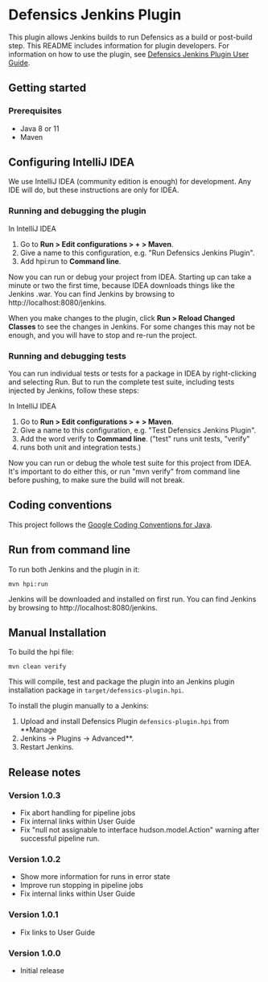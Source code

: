 # Defensics Jenkins Plugin

This plugin allows Jenkins builds to run Defensics as a build or post-build 
step. This README includes information for plugin developers. For information 
on how to use the plugin, see [Defensics Jenkins Plugin User 
Guide](doc/user-guide.md).

## Getting started

### Prerequisites

- Java 8 or 11
- Maven

## Configuring IntelliJ IDEA

We use IntelliJ IDEA (community edition is enough) for development. Any IDE will 
do, but these instructions are only for IDEA.

### Running and debugging the plugin

In IntelliJ IDEA
1. Go to **Run > Edit configurations > + > Maven**.
2. Give a name to this configuration, e.g. "Run Defensics Jenkins Plugin".
3. Add hpi:run to **Command line**.

Now you can run or debug your project from IDEA. Starting up can take a minute 
or two the first time, because IDEA downloads things like the Jenkins .war. You 
can find Jenkins by browsing to http://localhost:8080/jenkins.

When you make changes to the plugin, click **Run > Reload Changed Classes** to 
see the changes in Jenkins. For some changes this may not be enough, and you 
will have to stop and re-run the project.

### Running and debugging tests

You can run individual tests or tests for a package in IDEA by right-clicking 
and selecting Run. But to run the complete test suite, including tests injected 
by Jenkins, follow these steps:

In IntelliJ IDEA
1. Go to **Run > Edit configurations > + > Maven**.
2. Give a name to this configuration, e.g. "Test Defensics Jenkins Plugin".
3. Add the word verify to **Command line**. ("test" runs unit tests, "verify" 
4. runs both unit and integration tests.)

Now you can run or debug the whole test suite for this project from IDEA. It's 
important to do either this, or run "mvn verify" from command line before 
pushing, to make sure the build will not break.

## Coding conventions

This project follows the [Google Coding Conventions for 
Java](https://google.github.io/styleguide/javaguide.html).

## Run from command line

To run both Jenkins and the plugin in it:

`mvn hpi:run` 

Jenkins will be downloaded and installed on first run. You can find Jenkins by 
browsing to http://localhost:8080/jenkins.

## Manual Installation

To build the hpi file:

`mvn clean verify`

This will compile, test and package the plugin into an Jenkins plugin 
installation package in `target/defensics-plugin.hpi`.

To install the plugin manually to a Jenkins:

1. Upload and install Defensics Plugin `defensics-plugin.hpi` from **Manage 
2. Jenkins -> Plugins -> Advanced**.
3. Restart Jenkins.

## Release notes

### Version 1.0.3
- Fix abort handling for pipeline jobs
- Fix internal links within User Guide
- Fix "null not assignable to interface hudson.model.Action" warning after successful pipeline run.

### Version 1.0.2
- Show more information for runs in error state
- Improve run stopping in pipeline jobs
- Fix internal links within User Guide

### Version 1.0.1
- Fix links to User Guide

### Version 1.0.0
 - Initial release
